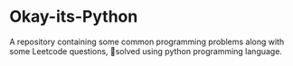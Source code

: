# Okay-its-Python

A repository containing some common programming problems along with some Leetcode questions, 🚀solved using python programming language. 
